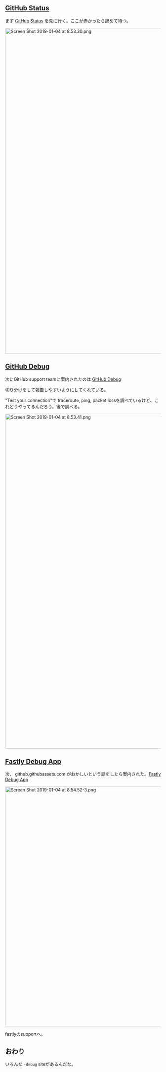 ## [GitHub Status](https://www.githubstatus.com/)

まず [GitHub Status](https://www.githubstatus.com/) を見に行く。ここが赤かったら諦めて待つ。

<img width="1049" alt="Screen Shot 2019-01-04 at 8.53.30.png" src="https://qiita-image-store.s3.amazonaws.com/0/5653/20d28f01-dac3-68e8-7c67-cb052d9b1025.png">


## [GitHub Debug](https://github-debug.com/)

次にGitHub support teamに案内されたのは [GitHub Debug](https://github-debug.com/) 

切り分けをして報告しやすいようにしてくれている。

"Test your connection"で traceroute, ping, packet lossを調べているけど、これどうやってるんだろう。後で調べる。

<img width="1079" alt="Screen Shot 2019-01-04 at 8.53.41.png" src="https://qiita-image-store.s3.amazonaws.com/0/5653/83bc5531-322b-6ad6-0cce-3fbceca11cd2.png">

## [Fastly Debug App](https://www.fastly-debug.com/)

次、 github.githubassets.com がおかしいという話をしたら案内された。[Fastly Debug App](https://www.fastly-debug.com/)

<img width="773" alt="Screen Shot 2019-01-04 at 8.54.52-3.png" src="https://qiita-image-store.s3.amazonaws.com/0/5653/d5dd35a5-4b0a-495c-e906-4ab5097ba690.png">

fastlyのsupportへ。

## おわり

いろんな `-debug` siteがあるんだな。
